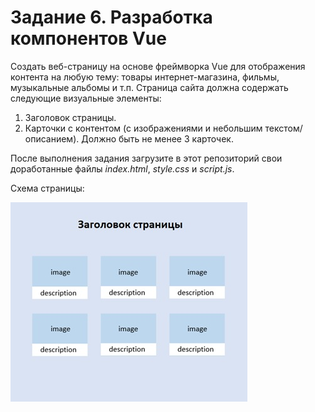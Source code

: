 # Задание 6. Разработка компонентов Vue

Создать веб-страницу на основе фреймворка Vue для отображения контента на любую тему: товары интернет-магазина, фильмы, музыкальные альбомы и т.п. Страница сайта должна содержать следующие визуальные элементы:

1. Заголовок страницы.
2. Карточки с контентом (с изображениями и небольшим текстом/описанием). Должно быть не менее 3 карточек.

После выполнения задания загрузите в этот репозиторий свои доработанные файлы _index.html_, _style.css_ и _script.js_.

Схема страницы:

![alt text](image.jpg)
